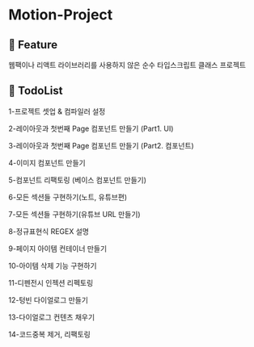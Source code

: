 # Motion-Project

## 🚩 Feature

웹팩이나 리액트 라이브러리를 사용하지 않은 순수 타입스크립트 클래스 프로젝트

## 🚩 TodoList

1-프로젝트 셋업 & 컴파일러 설정

2-레이아웃과 첫번째 Page 컴포넌트 만들기 (Part1. UI)

3-레이아웃과 첫번째 Page 컴포넌트 만들기 (Part2. 컴포넌트)

4-이미지 컴포넌트 만들기

5-컴포넌트 리팩토링 (베이스 컴포넌트 만들기)

6-모든 섹션들 구현하기(노트, 유튜브편)

7-모든 섹션들 구현하기(유튜브 URL 만들기)

8-정규표현식 REGEX 설명

9-페이지 아이템 컨테이너 만들기

10-아이템 삭제 기능 구현하기

11-디펜전시 인젝션 리펙토링

12-텅빈 다이얼로그 만들기

13-다이얼로그 컨텐츠 채우기

14-코드중복 제거, 리팩토링
